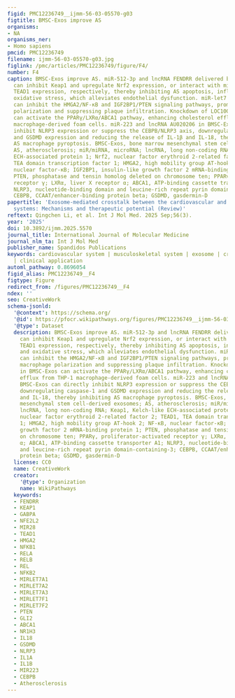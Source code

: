 ```yaml
---
figid: PMC12236749__ijmm-56-03-05570-g03
figtitle: BMSC-Exos improve AS
organisms:
- NA
organisms_ner:
- Homo sapiens
pmcid: PMC12236749
filename: ijmm-56-03-05570-g03.jpg
figlink: /pmc/articles/PMC12236749/figure/F4/
number: F4
caption: BMSC-Exos improve AS. miR-512-3p and lncRNA FENDRR delivered by BMSC-Exos
  can inhibit Keap1 and upregulate Nrf2 expression, or interact with miR-28 to regulate
  TEAD1 expression, respectively, thereby inhibiting AS apoptosis, inflammation and
  oxidative stress, which alleviates endothelial dysfunction. miR-let7 in BMSC-Exos
  can inhibit the HMGA2/NF-κB and IGF2BP1/PTEN signaling pathways, promoting M2 macrophage
  polarization and suppressing plaque infiltration. Knockdown of LOC100129516 in BMSC-Exos
  can activate the PPARγ/LXRα/ABCA1 pathway, enhancing cholesterol efflux from THP-1
  macrophage-derived foam cells. miR-223 and lncRNA AU020206 in BMSC-Exos can directly
  inhibit NLRP3 expression or suppress the CEBPB/NLRP3 axis, downregulating caspase-1
  and GSDMD expression and reducing the release of IL-1β and IL-18, thereby inhibiting
  AS macrophage pyroptosis. BMSC-Exos, bone marrow mesenchymal stem cell-derived exosomes;
  AS, atherosclerosis; miR/miRNA, microRNA; lncRNA, long non-coding RNA; Keap1, Kelch-like
  ECH-associated protein 1; Nrf2, nuclear factor erythroid 2-related factor 2; TEAD1,
  TEA domain transcription factor 1; HMGA2, high mobility group AT-hook 2; NF-κB,
  nuclear factor-κB; IGF2BP1, insulin-like growth factor 2 mRNA-binding protein 1;
  PTEN, phosphatase and tensin homolog deleted on chromosome ten; PPARγ, proliferator-activated
  receptor γ; LXRα, liver X receptor α; ABCA1, ATP-binding cassette transporter A1;
  NLRP3, nucleotide-binding domain and leucine-rich repeat pyrin domain-containing-3;
  CEBPB, CCAAT/enhancer-binding protein beta; GSDMD, gasdermin-D
papertitle: 'Exosome-mediated crosstalk between the cardiovascular and musculoskeletal
  systems: Mechanisms and therapeutic potential (Review)'
reftext: Qingchen Li, et al. Int J Mol Med. 2025 Sep;56(3).
year: '2025'
doi: 10.3892/ijmm.2025.5570
journal_title: International Journal of Molecular Medicine
journal_nlm_ta: Int J Mol Med
publisher_name: Spandidos Publications
keywords: cardiovascular system | musculoskeletal system | exosome | crosstalk | mechanism
  | clinical application
automl_pathway: 0.8696054
figid_alias: PMC12236749__F4
figtype: Figure
redirect_from: /figures/PMC12236749__F4
ndex: ''
seo: CreativeWork
schema-jsonld:
  '@context': https://schema.org/
  '@id': https://pfocr.wikipathways.org/figures/PMC12236749__ijmm-56-03-05570-g03.html
  '@type': Dataset
  description: BMSC-Exos improve AS. miR-512-3p and lncRNA FENDRR delivered by BMSC-Exos
    can inhibit Keap1 and upregulate Nrf2 expression, or interact with miR-28 to regulate
    TEAD1 expression, respectively, thereby inhibiting AS apoptosis, inflammation
    and oxidative stress, which alleviates endothelial dysfunction. miR-let7 in BMSC-Exos
    can inhibit the HMGA2/NF-κB and IGF2BP1/PTEN signaling pathways, promoting M2
    macrophage polarization and suppressing plaque infiltration. Knockdown of LOC100129516
    in BMSC-Exos can activate the PPARγ/LXRα/ABCA1 pathway, enhancing cholesterol
    efflux from THP-1 macrophage-derived foam cells. miR-223 and lncRNA AU020206 in
    BMSC-Exos can directly inhibit NLRP3 expression or suppress the CEBPB/NLRP3 axis,
    downregulating caspase-1 and GSDMD expression and reducing the release of IL-1β
    and IL-18, thereby inhibiting AS macrophage pyroptosis. BMSC-Exos, bone marrow
    mesenchymal stem cell-derived exosomes; AS, atherosclerosis; miR/miRNA, microRNA;
    lncRNA, long non-coding RNA; Keap1, Kelch-like ECH-associated protein 1; Nrf2,
    nuclear factor erythroid 2-related factor 2; TEAD1, TEA domain transcription factor
    1; HMGA2, high mobility group AT-hook 2; NF-κB, nuclear factor-κB; IGF2BP1, insulin-like
    growth factor 2 mRNA-binding protein 1; PTEN, phosphatase and tensin homolog deleted
    on chromosome ten; PPARγ, proliferator-activated receptor γ; LXRα, liver X receptor
    α; ABCA1, ATP-binding cassette transporter A1; NLRP3, nucleotide-binding domain
    and leucine-rich repeat pyrin domain-containing-3; CEBPB, CCAAT/enhancer-binding
    protein beta; GSDMD, gasdermin-D
  license: CC0
  name: CreativeWork
  creator:
    '@type': Organization
    name: WikiPathways
  keywords:
  - FENDRR
  - KEAP1
  - GABPA
  - NFE2L2
  - MIR28
  - TEAD1
  - HMGA2
  - NFKB1
  - RELA
  - RELB
  - REL
  - NFKB2
  - MIRLET7A1
  - MIRLET7A2
  - MIRLET7A3
  - MIRLET7F1
  - MIRLET7F2
  - PTEN
  - GLI2
  - ABCA1
  - NR1H3
  - IL18
  - GSDMD
  - NLRP3
  - IL1A
  - IL1B
  - MIR223
  - CEBPB
  - Atherosclerosis
---
```

